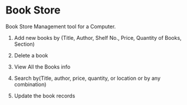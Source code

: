 # Book Store
Book Store Management tool for a Computer.

1. Add new books by (Title, Author, Shelf No., Price, Quantity of Books, Section)

2. Delete a book

3. View All the Books info

4. Search by(Title, author, price, quantity, or location or by any combination)

5. Update the book records

